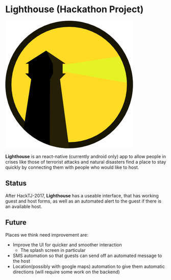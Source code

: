 # Lighthouse (Hackathon Project)

![Lighthouse logo](logo.png)

**Lighthouse** is an react-native (currently android only) app to allow people in crises like those of terrorist attacks and natural disasters find a place to stay quickly by connecting them with people who would like to host.

## Status
After HackTJ-2017, **Lighthouse** has a useable interface, that has working guest and host forms, as well as an automated alert to the guest if there is an available host.

## Future
Places we think need improvement are: 
* Improve the UI for quicker and smoother interaction
    * The splash screen in particular
* SMS automation so that guests can send off an automated message to the host
* Location(possibly with google maps) automation to give them automatic directions (will require some work on the backend)
